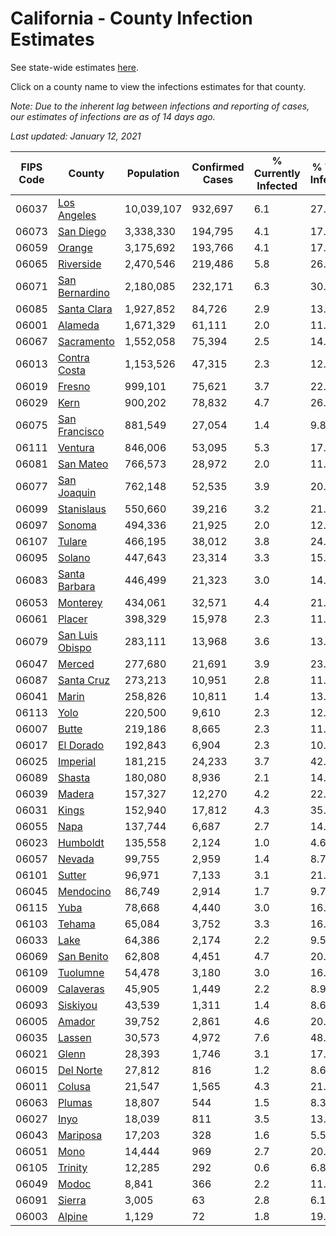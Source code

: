 # California - County Infection Estimates

See state-wide estimates [here](/infections/us-ca).

Click on a county name to view the infections estimates for that county.

*Note: Due to the inherent lag between infections and reporting of cases, our estimates of infections are as of 14 days ago.*

*Last updated: January 12, 2021*

|   FIPS Code |                             County |   Population |   Confirmed Cases |   % Currently Infected |   % Total Infected |
|-------------|------------------------------------|--------------|-------------------|------------------------|--------------------|
|       06037 |         [Los Angeles](los-angeles) |   10,039,107 |           932,697 |                    6.1 |               27.7 |
|       06073 |             [San Diego](san-diego) |    3,338,330 |           194,795 |                    4.1 |               17.0 |
|       06059 |                   [Orange](orange) |    3,175,692 |           193,766 |                    4.1 |               17.8 |
|       06065 |             [Riverside](riverside) |    2,470,546 |           219,486 |                    5.8 |               26.1 |
|       06071 |   [San Bernardino](san-bernardino) |    2,180,085 |           232,171 |                    6.3 |               30.7 |
|       06085 |         [Santa Clara](santa-clara) |    1,927,852 |            84,726 |                    2.9 |               13.0 |
|       06001 |                 [Alameda](alameda) |    1,671,329 |            61,111 |                    2.0 |               11.0 |
|       06067 |           [Sacramento](sacramento) |    1,552,058 |            75,394 |                    2.5 |               14.3 |
|       06013 |       [Contra Costa](contra-costa) |    1,153,526 |            47,315 |                    2.3 |               12.2 |
|       06019 |                   [Fresno](fresno) |      999,101 |            75,621 |                    3.7 |               22.4 |
|       06029 |                       [Kern](kern) |      900,202 |            78,832 |                    4.7 |               26.3 |
|       06075 |     [San Francisco](san-francisco) |      881,549 |            27,054 |                    1.4 |                9.8 |
|       06111 |                 [Ventura](ventura) |      846,006 |            53,095 |                    5.3 |               17.7 |
|       06081 |             [San Mateo](san-mateo) |      766,573 |            28,972 |                    2.0 |               11.6 |
|       06077 |         [San Joaquin](san-joaquin) |      762,148 |            52,535 |                    3.9 |               20.7 |
|       06099 |           [Stanislaus](stanislaus) |      550,660 |            39,216 |                    3.2 |               21.5 |
|       06097 |                   [Sonoma](sonoma) |      494,336 |            21,925 |                    2.0 |               12.9 |
|       06107 |                   [Tulare](tulare) |      466,195 |            38,012 |                    3.8 |               24.8 |
|       06095 |                   [Solano](solano) |      447,643 |            23,314 |                    3.3 |               15.1 |
|       06083 |     [Santa Barbara](santa-barbara) |      446,499 |            21,323 |                    3.0 |               14.6 |
|       06053 |               [Monterey](monterey) |      434,061 |            32,571 |                    4.4 |               21.8 |
|       06061 |                   [Placer](placer) |      398,329 |            15,978 |                    2.3 |               11.7 |
|       06079 | [San Luis Obispo](san-luis-obispo) |      283,111 |            13,968 |                    3.6 |               13.9 |
|       06047 |                   [Merced](merced) |      277,680 |            21,691 |                    3.9 |               23.6 |
|       06087 |           [Santa Cruz](santa-cruz) |      273,213 |            10,951 |                    2.8 |               11.4 |
|       06041 |                     [Marin](marin) |      258,826 |            10,811 |                    1.4 |               13.8 |
|       06113 |                       [Yolo](yolo) |      220,500 |             9,610 |                    2.3 |               12.9 |
|       06007 |                     [Butte](butte) |      219,186 |             8,665 |                    2.3 |               11.4 |
|       06017 |             [El Dorado](el-dorado) |      192,843 |             6,904 |                    2.3 |               10.1 |
|       06025 |               [Imperial](imperial) |      181,215 |            24,233 |                    3.7 |               42.1 |
|       06089 |                   [Shasta](shasta) |      180,080 |             8,936 |                    2.1 |               14.0 |
|       06039 |                   [Madera](madera) |      157,327 |            12,270 |                    4.2 |               22.8 |
|       06031 |                     [Kings](kings) |      152,940 |            17,812 |                    4.3 |               35.2 |
|       06055 |                       [Napa](napa) |      137,744 |             6,687 |                    2.7 |               14.1 |
|       06023 |               [Humboldt](humboldt) |      135,558 |             2,124 |                    1.0 |                4.6 |
|       06057 |                   [Nevada](nevada) |       99,755 |             2,959 |                    1.4 |                8.7 |
|       06101 |                   [Sutter](sutter) |       96,971 |             7,133 |                    3.1 |               21.5 |
|       06045 |             [Mendocino](mendocino) |       86,749 |             2,914 |                    1.7 |                9.7 |
|       06115 |                       [Yuba](yuba) |       78,668 |             4,440 |                    3.0 |               16.5 |
|       06103 |                   [Tehama](tehama) |       65,084 |             3,752 |                    3.3 |               16.2 |
|       06033 |                       [Lake](lake) |       64,386 |             2,174 |                    2.2 |                9.5 |
|       06069 |           [San Benito](san-benito) |       62,808 |             4,451 |                    4.7 |               20.6 |
|       06109 |               [Tuolumne](tuolumne) |       54,478 |             3,180 |                    3.0 |               16.7 |
|       06009 |             [Calaveras](calaveras) |       45,905 |             1,449 |                    2.2 |                8.9 |
|       06093 |               [Siskiyou](siskiyou) |       43,539 |             1,311 |                    1.4 |                8.6 |
|       06005 |                   [Amador](amador) |       39,752 |             2,861 |                    4.6 |               20.5 |
|       06035 |                   [Lassen](lassen) |       30,573 |             4,972 |                    7.6 |               48.0 |
|       06021 |                     [Glenn](glenn) |       28,393 |             1,746 |                    3.1 |               17.8 |
|       06015 |             [Del Norte](del-norte) |       27,812 |               816 |                    1.2 |                8.6 |
|       06011 |                   [Colusa](colusa) |       21,547 |             1,565 |                    4.3 |               21.5 |
|       06063 |                   [Plumas](plumas) |       18,807 |               544 |                    1.5 |                8.3 |
|       06027 |                       [Inyo](inyo) |       18,039 |               811 |                    3.5 |               13.1 |
|       06043 |               [Mariposa](mariposa) |       17,203 |               328 |                    1.6 |                5.5 |
|       06051 |                       [Mono](mono) |       14,444 |               969 |                    2.7 |               20.6 |
|       06105 |                 [Trinity](trinity) |       12,285 |               292 |                    0.6 |                6.8 |
|       06049 |                     [Modoc](modoc) |        8,841 |               366 |                    2.2 |               11.6 |
|       06091 |                   [Sierra](sierra) |        3,005 |                63 |                    2.8 |                6.1 |
|       06003 |                   [Alpine](alpine) |        1,129 |                72 |                    1.8 |               19.2 |